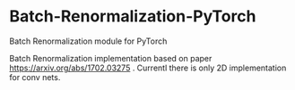 # Batch-Renormalization-PyTorch
Batch Renormalization module  for PyTorch

Batch Renormalization implementation based on paper https://arxiv.org/abs/1702.03275 . 
Currentl there is only 2D implementation for conv nets.
